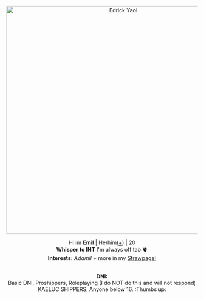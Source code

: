 
<p align="center">
    <img width="600" src="https://media1.tenor.com/m/t8jnJWdLbrwAAAAC/edgar-valden-idv.gif" alt="Edrick Yaoi">
</p>
<p align="center">
Hi im <b>Emil</b> | He/him(<a href=https://en.pronouns.page/@Narcissuss>+</a>) | 20 
<br><b>Whisper to INT</b> I'm always off tab 🫀
<br><b>Interests:</b> <i>Adamil</i> + more in my  <a href=https://bonded.straw.page/>Strawpage!</a>
<p align="center">
	<br><b>DNI:</b>
 <br>Basic DNI, Proshippers, Roleplaying (I do NOT do this and will not respond) <br>KAELUC SHIPPERS, Anyone below 16. :Thumbs up:
